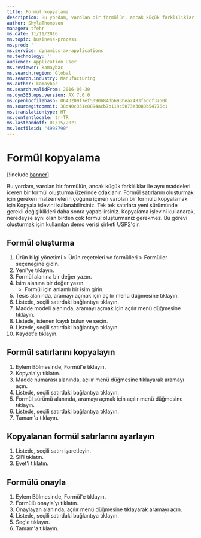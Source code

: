```yaml
---
title: Formül kopyalama
description: Bu yordam, varolan bir formülün, ancak küçük farklılıklar ile aynı maddeleri içeren bir formül oluşturma üzerinde odaklanır.
author: ShylaThompson
manager: tfehr
ms.date: 11/11/2016
ms.topic: business-process
ms.prod: ''
ms.service: dynamics-ax-applications
ms.technology: ''
audience: Application User
ms.reviewer: kamaybac
ms.search.region: Global
ms.search.industry: Manufacturing
ms.author: kamaybac
ms.search.validFrom: 2016-06-30
ms.dyn365.ops.version: AX 7.0.0
ms.openlocfilehash: 0643209f7ef5090684db693bea2483fadcf3760b
ms.sourcegitcommit: 38d40c331c8894acb7b119c5073e3088b54776c1
ms.translationtype: HT
ms.contentlocale: tr-TR
ms.lasthandoff: 01/15/2021
ms.locfileid: "4998790"
---
```

# <a name="copy-a-formula"></a>Formül kopyalama

[!include [banner](../../includes/banner.md)]

Bu yordam, varolan bir formülün, ancak küçük farklılıklar ile aynı maddeleri içeren bir formül oluşturma üzerinde odaklanır. Formül satırlarını oluşturmak için gereken malzemelerin çoğunu içeren varolan bir formülü kopyalamak için Kopyala işlevini kullanabilirsiniz. Tek tek satırlara yeni sürümünde gerekli değişiklikleri daha sonra yapabilirsiniz. Kopyalama işlevini kullanarak, neredeyse aynı olan birden çok formül oluşturmanız gerekmez. Bu görevi oluşturmak için kullanılan demo verisi şirketi USP2'dir.


## <a name="create-a-formula"></a>Formül oluşturma
1. Ürün bilgi yönetimi > Ürün reçeteleri ve formülleri > Formüller seçeneğine gidin.
2. Yeni'ye tıklayın.
3. Formül alanına bir değer yazın.
4. İsim alanına bir değer yazın.
    * Formül için anlamlı bir isim girin.  
5. Tesis alanında, aramayı açmak için açılır menü düğmesine tıklayın.
6. Listede, seçili satırdaki bağlantıya tıklayın.
7. Madde modeli alanında, aramayı açmak için açılır menü düğmesine tıklayın.
8. Listede, istenen kaydı bulun ve seçin.
9. Listede, seçili satırdaki bağlantıya tıklayın.
10. Kaydet'e tıklayın.

## <a name="copy-formula-lines"></a>Formül satırlarını kopyalayın
1. Eylem Bölmesinde, Formül'e tıklayın.
2. Kopyala'yı tıklatın.
3. Madde numarası alanında, açılır menü düğmesine tıklayarak aramayı açın.
4. Listede, seçili satırdaki bağlantıya tıklayın.
5. Formül sürümü alanında, aramayı açmak için açılır menü düğmesine tıklayın.
6. Listede, seçili satırdaki bağlantıya tıklayın.
7. Tamam'a tıklayın.

## <a name="adjust-copied-formula-lines"></a>Kopyalanan formül satırlarını ayarlayın
1. Listede, seçili satırı işaretleyin.
2. Sil'i tıklatın.
3. Evet'i tıklatın.

## <a name="approve-formula"></a>Formülü onayla
1. Eylem Bölmesinde, Formül'e tıklayın.
2. Formülü onayla’yı tıklatın.
3. Onaylayan alanında, açılır menü düğmesine tıklayarak aramayı açın.
4. Listede, seçili satırdaki bağlantıya tıklayın.
5. Seç'e tıklayın.
6. Tamam'a tıklayın.


